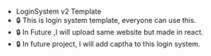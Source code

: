- LoginSystem v2 Template 
- 🔒 This is login system template, everyone can use this.
- 🔒 In Future ,I will upload same website but made in react. 
- 🔒 In future project, I will add captha to this login system.
